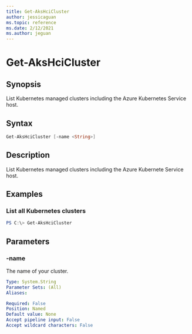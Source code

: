 ```yaml
---
title: Get-AksHciCluster
author: jessicaguan
ms.topic: reference
ms.date: 2/12/2021
ms.author: jeguan
---
```


# Get-AksHciCluster

## Synopsis
List Kubernetes managed clusters including the Azure Kubernetes Service host.

## Syntax

```powershell
Get-AksHciCluster [-name <String>]
```

## Description
List Kubernetes managed clusters including the Azure Kubernete Service host.

## Examples

### List all Kubernetes clusters
```powershell
PS C:\> Get-AksHciCluster
```

## Parameters

### -name
The name of your cluster.

```yaml
Type: System.String
Parameter Sets: (All)
Aliases:

Required: False
Position: Named
Default value: None
Accept pipeline input: False
Accept wildcard characters: False
```